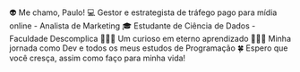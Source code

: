 👽 Me chamo, Paulo!
💻 Gestor e estrategista de tráfego pago para mídia online - Analista de Marketing
🎓 Estudante de Ciência de Dados - Faculdade Descomplica
🧑🏾‍🚀 Um curioso em eterno aprendizado
👨🏾‍💻 Minha jornada como Dev e todos os meus estudos de Programação
🍀 Espero que você cresça, assim como faço para minha vida!

<!---
paulocesardev8/paulocesardev8 is a ✨ special ✨ repository because its `README.md` (this file) appears on your GitHub profile.
You can click the Preview link to take a look at your changes.
--->
